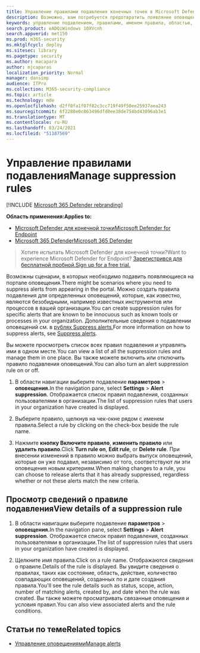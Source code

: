 ```yaml
---
title: Управление правилами подавления конечных точек в Microsoft Defender
description: Возможно, вам потребуется предотвратить появляние оповещений на портале с помощью правил подавления. Узнайте, как управлять правилами подавления в ATP Microsoft Defender.
keywords: управление подавлением, правилами, именем правила, областью, действием, оповещениями, включите, отключите
search.product: eADQiWindows 10XVcnh
search.appverid: met150
ms.prod: m365-security
ms.mktglfcycl: deploy
ms.sitesec: library
ms.pagetype: security
ms.author: macapara
author: mjcaparas
localization_priority: Normal
manager: dansimp
audience: ITPro
ms.collection: M365-security-compliance
ms.topic: article
ms.technology: mde
ms.openlocfilehash: d2ff8fa1f07f82c3cc719f49f50ee25937aea243
ms.sourcegitcommit: 6f2288e0c863496dfd0ee38de754bd43096ab3e1
ms.translationtype: MT
ms.contentlocale: ru-RU
ms.lasthandoff: 03/24/2021
ms.locfileid: "51187569"
---
```

# <a name="manage-suppression-rules"></a><span data-ttu-id="15820-105">Управление правилами подавления</span><span class="sxs-lookup"><span data-stu-id="15820-105">Manage suppression rules</span></span>

[!INCLUDE [Microsoft 365 Defender rebranding](../../includes/microsoft-defender.md)]


<span data-ttu-id="15820-106">**Область применения:**</span><span class="sxs-lookup"><span data-stu-id="15820-106">**Applies to:**</span></span>
- [<span data-ttu-id="15820-107">Microsoft Defender для конечной точки</span><span class="sxs-lookup"><span data-stu-id="15820-107">Microsoft Defender for Endpoint</span></span>](https://go.microsoft.com/fwlink/p/?linkid=2154037)
- [<span data-ttu-id="15820-108">Microsoft 365 Defender</span><span class="sxs-lookup"><span data-stu-id="15820-108">Microsoft 365 Defender</span></span>](https://go.microsoft.com/fwlink/?linkid=2118804)

> <span data-ttu-id="15820-109">Хотите испытать Microsoft Defender для конечной точки?</span><span class="sxs-lookup"><span data-stu-id="15820-109">Want to experience Microsoft Defender for Endpoint?</span></span> [<span data-ttu-id="15820-110">Зарегистрився для бесплатной пробной.</span><span class="sxs-lookup"><span data-stu-id="15820-110">Sign up for a free trial.</span></span>](https://www.microsoft.com/microsoft-365/windows/microsoft-defender-atp?ocid=docs-wdatp-exposedapis-abovefoldlink)


<span data-ttu-id="15820-111">Возможны сценарии, в которых необходимо подавить появляющиеся на портале оповещения.</span><span class="sxs-lookup"><span data-stu-id="15820-111">There might be scenarios where you need to suppress alerts from appearing in the portal.</span></span> <span data-ttu-id="15820-112">Можно создать правила подавления для определенных оповещений, которые, как известно, являются безобидными, например известных инструментов или процессов в вашей организации.</span><span class="sxs-lookup"><span data-stu-id="15820-112">You can create suppression rules for specific alerts that are known to be innocuous such as known tools or processes in your organization.</span></span> <span data-ttu-id="15820-113">Дополнительные сведения о подавлении оповещений см. в [рублях Suppress alerts.](manage-alerts.md)</span><span class="sxs-lookup"><span data-stu-id="15820-113">For more information on how to suppress alerts, see [Suppress alerts](manage-alerts.md).</span></span>

<span data-ttu-id="15820-114">Вы можете просмотреть список всех правил подавления и управлять ими в одном месте.</span><span class="sxs-lookup"><span data-stu-id="15820-114">You can view a list of all the suppression rules and manage them in one place.</span></span> <span data-ttu-id="15820-115">Вы также можете включить или отключить правило подавления оповещений.</span><span class="sxs-lookup"><span data-stu-id="15820-115">You can also turn an alert suppression rule on or off.</span></span>


1. <span data-ttu-id="15820-116">В области навигации выберите подавление **параметров**  >  **оповещения.**</span><span class="sxs-lookup"><span data-stu-id="15820-116">In the navigation pane, select **Settings** > **Alert suppression**.</span></span> <span data-ttu-id="15820-117">Отображается список правил подавления, созданных пользователями в организации.</span><span class="sxs-lookup"><span data-stu-id="15820-117">The list of suppression rules that users in your organization have created is displayed.</span></span>

2. <span data-ttu-id="15820-118">Выберите правило, щелкнув на чек-окне рядом с именем правила.</span><span class="sxs-lookup"><span data-stu-id="15820-118">Select a rule by clicking on the check-box beside the rule name.</span></span>

3. <span data-ttu-id="15820-119">Нажмите **кнопку Включите правило**, **изменить правило** или  **удалить правило**.</span><span class="sxs-lookup"><span data-stu-id="15820-119">Click **Turn rule on**, **Edit rule**, or  **Delete rule**.</span></span> <span data-ttu-id="15820-120">При внесении изменений в правило можно выбрать выпуск оповещений, которые он уже подавил, независимо от того, соответствуют ли эти оповещения новым критериям.</span><span class="sxs-lookup"><span data-stu-id="15820-120">When making changes to a rule, you can choose to release alerts that it has already suppressed, regardless whether or not these alerts match the new criteria.</span></span> 


## <a name="view-details-of-a-suppression-rule"></a><span data-ttu-id="15820-121">Просмотр сведений о правиле подавления</span><span class="sxs-lookup"><span data-stu-id="15820-121">View details of a suppression rule</span></span>

1. <span data-ttu-id="15820-122">В области навигации выберите подавление **параметров**  >  **оповещения.**</span><span class="sxs-lookup"><span data-stu-id="15820-122">In the navigation pane, select **Settings** > **Alert suppression**.</span></span> <span data-ttu-id="15820-123">Отображается список правил подавления, созданных пользователями в организации.</span><span class="sxs-lookup"><span data-stu-id="15820-123">The list of suppression rules that users in your organization have created is displayed.</span></span>

2. <span data-ttu-id="15820-124">Щелкните имя правила.</span><span class="sxs-lookup"><span data-stu-id="15820-124">Click on a rule name.</span></span> <span data-ttu-id="15820-125">Отображаются сведения о правиле.</span><span class="sxs-lookup"><span data-stu-id="15820-125">Details of the rule is displayed.</span></span> <span data-ttu-id="15820-126">Вы увидите сведения о правилах, таких как состояние, область, действие, количество совпадающих оповещений, созданных по и дате создания правила.</span><span class="sxs-lookup"><span data-stu-id="15820-126">You'll see the rule details such as  status, scope, action, number of matching alerts, created by, and date when the rule was created.</span></span> <span data-ttu-id="15820-127">Вы также можете просматривать связанные оповещения и условия правил.</span><span class="sxs-lookup"><span data-stu-id="15820-127">You can also view associated alerts and the rule conditions.</span></span>

## <a name="related-topics"></a><span data-ttu-id="15820-128">Статьи по теме</span><span class="sxs-lookup"><span data-stu-id="15820-128">Related topics</span></span>

- [<span data-ttu-id="15820-129">Управление оповещениями</span><span class="sxs-lookup"><span data-stu-id="15820-129">Manage alerts</span></span>](manage-alerts.md)
